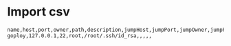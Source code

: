 # Import csv
```csv
name,host,port,owner,path,description,jumpHost,jumpPort,jumpOwner,jumpPath
goploy,127.0.0.1,22,root,/root/.ssh/id_rsa,,,,,
```